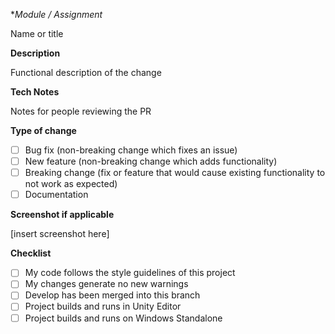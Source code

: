 **Module / Assignment*

Name or title

**Description**

Functional description of the change

**Tech Notes**

Notes for people reviewing the PR

**Type of change**

- [ ] Bug fix (non-breaking change which fixes an issue)
- [ ] New feature (non-breaking change which adds functionality)
- [ ] Breaking change (fix or feature that would cause existing functionality to not work as expected)
- [ ] Documentation

**Screenshot if applicable**

[insert screenshot here]

**Checklist**
- [ ] My code follows the style guidelines of this project
- [ ] My changes generate no new warnings
- [ ] Develop has been merged into this branch
- [ ] Project builds and runs in Unity Editor
- [ ] Project builds and runs on Windows Standalone

